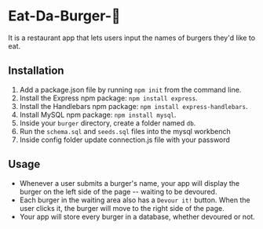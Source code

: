 # Eat-Da-Burger-:hamburger:

It is a restaurant app that lets users input the names of burgers they'd like to eat.

## Installation
1. Add a package.json file by running `npm init` from the command line.
2. Install the Express npm package: `npm install express`.
3. Install the Handlebars npm package: `npm install express-handlebars`.
4. Install MySQL npm package: `npm install mysql`.
5. Inside your `burger` directory, create a folder named `db`.
6. Run the `schema.sql` and `seeds.sql` files into the mysql workbench
7. Inside config folder update connection.js file with your password

## Usage 
* Whenever a user submits a burger's name, your app will display the burger on the left side of the page -- waiting to be devoured.
* Each burger in the waiting area also has a `Devour it!` button. When the user clicks it, the burger will move to the right side of the page.
* Your app will store every burger in a database, whether devoured or not.


